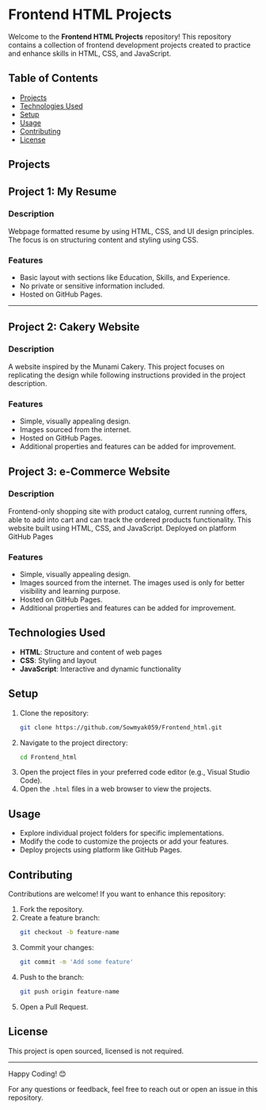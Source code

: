 # Frontend HTML Projects

Welcome to the **Frontend HTML Projects** repository! This repository contains a collection of frontend development projects created to practice and enhance skills in HTML, CSS, and JavaScript.

## Table of Contents
- [Projects](#projects)
- [Technologies Used](#technologies-used)
- [Setup](#setup)
- [Usage](#usage)
- [Contributing](#contributing)
- [License](#license)

## Projects

## Project 1: My Resume

### Description
Webpage formatted resume by using HTML, CSS, and UI design principles. The focus is on structuring content and styling using CSS.

### Features
- Basic layout with sections like Education, Skills, and Experience.
- No private or sensitive information included.
- Hosted on GitHub Pages.

---
## Project 2: Cakery Website

### Description
A website inspired by the Munami Cakery. This project focuses on replicating the design while following instructions provided in the project description.

### Features
- Simple, visually appealing design.
- Images sourced from the internet.
- Hosted on GitHub Pages.
- Additional properties and features can be added for improvement.


## Project 3: e-Commerce Website

### Description
Frontend-only shopping site with product catalog, current running offers, able to add into cart and can track the ordered products functionality.
This website built using HTML, CSS, and JavaScript. Deployed on platform GitHub Pages

### Features
- Simple, visually appealing design.
- Images sourced from the internet. The images used is only for better visibility and learning purpose.
- Hosted on GitHub Pages.
- Additional properties and features can be added for improvement.

## Technologies Used
- **HTML**: Structure and content of web pages
- **CSS**: Styling and layout
- **JavaScript**: Interactive and dynamic functionality

## Setup
1. Clone the repository:
   ```bash
   git clone https://github.com/Sowmyak059/Frontend_html.git
   ```
2. Navigate to the project directory:
   ```bash
   cd Frontend_html
   ```
3. Open the project files in your preferred code editor (e.g., Visual Studio Code).
4. Open the `.html` files in a web browser to view the projects.

## Usage
- Explore individual project folders for specific implementations.
- Modify the code to customize the projects or add your features.
- Deploy projects using platform like GitHub Pages.

## Contributing
Contributions are welcome! If you want to enhance this repository:
1. Fork the repository.
2. Create a feature branch:
   ```bash
   git checkout -b feature-name
   ```
3. Commit your changes:
   ```bash
   git commit -m 'Add some feature'
   ```
4. Push to the branch:
   ```bash
   git push origin feature-name
   ```
5. Open a Pull Request.


## License
This project is open sourced, licensed is not required.

---

Happy Coding! 😊

For any questions or feedback, feel free to reach out or open an issue in this repository.
